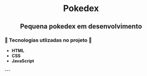 <h1 align="center">
 Pokedex
</h1>
<h2 align="center">
 Pequena pokedex em desenvolvimento
</h2>

<h3>
  📂 Tecnologias utlizadas no projeto 📂
</h3>

<ul>
   <li> <strong> HTML </strong> </li>
   <li> <strong> CSS </strong> </li>
   <li> <strong> JavaScript </strong> </li>
</ul>
---

